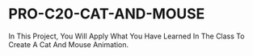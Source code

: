 # PRO-C20-CAT-AND-MOUSE
In This Project, You Will Apply What You Have Learned In The Class To Create A Cat And Mouse Animation.
